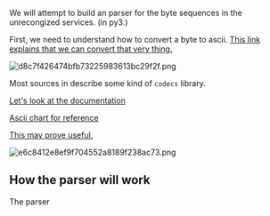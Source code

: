 We will attempt to build an parser for the byte sequences in the unrecongized services. (in py3.)

First, we need to understand how to convert a byte to ascii. [This link explains that we can convert that very thing.](https://www.kite.com/python/answers/how-to-convert-an-ascii-character-to-its-hexadecimal-value-in-python)

![d8c7f426474bfb73225983613bc29f2f.png](../../_resources/d8c7f426474bfb73225983613bc29f2f.png)

Most sources in describe some kind of `codecs` library.

[Let's look at the documentation](https://docs.python.org/3/library/codecs.html)

[Ascii chart for reference](https://search.brave.com/images?q=ascii%20chart#1)


[This may prove useful.](https://www.kite.com/python/answers/how-to-convert-a-string-from-hex-to-ascii-in-python)

![e6c8412e8ef9f704552a8189f238ac73.png](../../_resources/e6c8412e8ef9f704552a8189f238ac73.png)



## How the parser will work

The parser